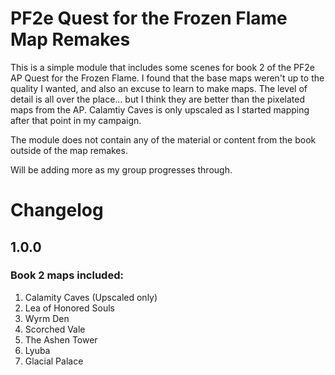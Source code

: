 # PF2e Quest for the Frozen Flame Map Remakes

This is a simple module that includes some scenes for book 2 of the PF2e AP Quest for the Frozen Flame. I found that the base maps weren't up to the quality I wanted, and also an excuse to learn to make maps. The level of detail is all over the place... but I think they are better than the pixelated maps from the AP. Calamtiy Caves is only upscaled as I started mapping after that point in my campaign.

The module does not contain any of the material or content from the book outside of the map remakes. 

Will be adding more as my group progresses through.

# Changelog

## 1.0.0
### Book 2 maps included:
1. Calamity Caves (Upscaled only)
2. Lea of Honored Souls
3. Wyrm Den
4. Scorched Vale
3. The Ashen Tower
4. Lyuba
5. Glacial Palace
